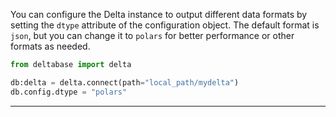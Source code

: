 You can configure the Delta instance to output different data formats by setting the `dtype` attribute of the configuration object. The default format is `json`, but you can change it to `polars` for better performance or other formats as needed.

```python
from deltabase import delta

db:delta = delta.connect(path="local_path/mydelta")
db.config.dtype = "polars"
```

---
